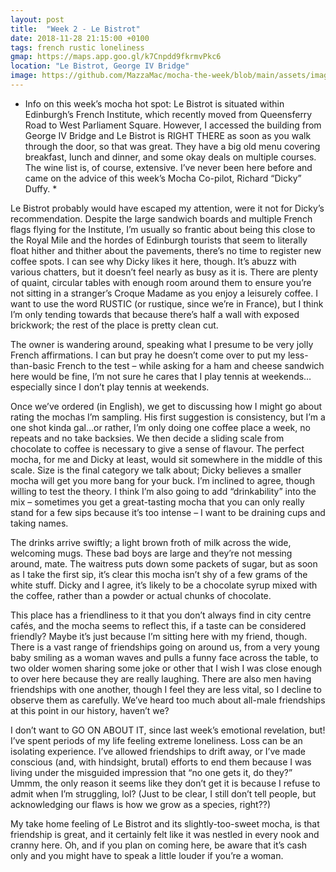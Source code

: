 ```yaml
---
layout: post
title:  "Week 2 - Le Bistrot"
date: 2018-11-28 21:15:00 +0100
tags: french rustic loneliness
gmap: https://maps.app.goo.gl/k7Cnpdd9fkrmvPkc6
location: "Le Bistrot, George IV Bridge"
image: https://github.com/MazzaMac/mocha-the-week/blob/main/assets/images/posts/thomas-j-2019-01-29.jpg?raw=true
---
```

* Info on this week’s mocha hot spot: Le Bistrot is situated within Edinburgh’s French Institute, which recently moved from Queensferry
Road to West Parliament Square. However, I accessed the building from
George IV Bridge and Le Bistrot is RIGHT THERE as soon as you
walk through the door, so that was great. They have a big old menu
covering breakfast, lunch and dinner, and some okay deals on multiple
courses. The wine list is, of course, extensive. I’ve never been here before
and came on the advice of this week’s Mocha Co-pilot, Richard “Dicky”
Duffy. *

Le Bistrot probably would have escaped my attention, were it not for
Dicky’s recommendation. Despite the large sandwich boards and
multiple French flags flying for the Institute, I’m usually so frantic about
being this close to the Royal Mile and the hordes of Edinburgh tourists
that seem to literally float hither and thither about the pavements, there’s
no time to register new coffee spots. I can see why Dicky likes it here,
though. It’s abuzz with various chatters, but it doesn’t feel nearly as busy
as it is. There are plenty of quaint, circular tables with enough room
around them to ensure you’re not sitting in a stranger’s Croque Madame
as you enjoy a leisurely coffee. I want to use the word RUSTIC (or
rustique, since we’re in France), but I think I’m only tending towards that
because there’s half a wall with exposed brickwork; the rest of the place is
pretty clean cut.

The owner is wandering around, speaking what I presume to be very
jolly French affirmations. I can but pray he doesn’t come over to put my
less-than-basic French to the test – while asking for a ham and cheese
sandwich here would be fine, I’m not sure he cares that I play tennis at
weekends…especially since I don’t play tennis at weekends.

Once we’ve ordered (in English), we get to discussing how I might go
about rating the mochas I’m sampling. His first suggestion is consistency,
but I’m a one shot kinda gal…or rather, I’m only doing one coffee place
a week, no repeats and no take backsies. We then decide a sliding scale
from chocolate to coffee is necessary to give a sense of flavour. The
perfect mocha, for me and Dicky at least, would sit somewhere in the
middle of this scale. Size is the final category we talk about; Dicky
believes a smaller mocha will get you more bang for your buck. I’m
inclined to agree, though willing to test the theory. I think I’m also going
to add “drinkability” into the mix – sometimes you get a great-tasting
mocha that you can only really stand for a few sips because it’s too
intense – I want to be draining cups and taking names.

The drinks arrive swiftly; a light brown froth of milk across the wide,
welcoming mugs. These bad boys are large and they’re not messing
around, mate. The waitress puts down some packets of sugar, but as soon
as I take the first sip, it’s clear this mocha isn’t shy of a few grams of the
white stuff. Dicky and I agree, it’s likely to be a chocolate syrup mixed
with the coffee, rather than a powder or actual chunks of chocolate.

This place has a friendliness to it that you don’t always find in city centre
cafés, and the mocha seems to reflect this, if a taste can be considered
friendly? Maybe it’s just because I’m sitting here with my friend, though.
There is a vast range of friendships going on around us, from a very
young baby smiling as a woman waves and pulls a funny face across the
table, to two older women sharing some joke or other that I wish I was
close enough to over here because they are really laughing. There are
also men having friendships with one another, though I feel they are less
vital, so I decline to observe them as carefully. We’ve heard too much
about all-male friendships at this point in our history, haven’t we?

I don’t want to GO ON ABOUT IT, since last week’s emotional
revelation, but! I’ve spent periods of my life feeling extreme loneliness.
Loss can be an isolating experience. I’ve allowed friendships to drift
away, or I’ve made conscious (and, with hindsight, brutal) efforts to end
them because I was living under the misguided impression that “no one
gets it, do they?” Ummm, the only reason it seems like they don’t get it is
because I refuse to admit when I’m struggling, lol? (Just to be clear, I still
don’t tell people, but acknowledging our flaws is how we grow as a
species, right??)

My take home feeling of Le Bistrot and its slightly-too-sweet mocha, is
that friendship is great, and it certainly felt like it was nestled in every
nook and cranny here. Oh, and if you plan on coming here, be aware
that it’s cash only and you might have to speak a little louder if you’re a
woman.